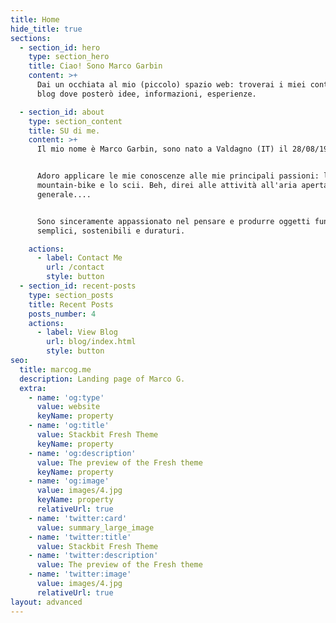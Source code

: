 ```yaml
---
title: Home
hide_title: true
sections:
  - section_id: hero
    type: section_hero
    title: Ciao! Sono Marco Garbin
    content: >+
      Dai un occhiata al mio (piccolo) spazio web: troverai i miei contatti e un
      blog dove posterò idee, informazioni, esperienze.

  - section_id: about
    type: section_content
    title: SU di me.
    content: >+
      Il mio nome è Marco Garbin, sono nato a Valdagno (IT) il 28/08/1990.


      Adoro applicare le mie conoscenze alle mie principali passioni: la
      mountain-bike e lo scii. Beh, direi alle attività all'aria aperta in
      generale....


      Sono sinceramente appassionato nel pensare e produrre oggetti funzionali,
      semplici, sostenibili e duraturi.

    actions:
      - label: Contact Me
        url: /contact
        style: button
  - section_id: recent-posts
    type: section_posts
    title: Recent Posts
    posts_number: 4
    actions:
      - label: View Blog
        url: blog/index.html
        style: button
seo:
  title: marcog.me
  description: Landing page of Marco G.
  extra:
    - name: 'og:type'
      value: website
      keyName: property
    - name: 'og:title'
      value: Stackbit Fresh Theme
      keyName: property
    - name: 'og:description'
      value: The preview of the Fresh theme
      keyName: property
    - name: 'og:image'
      value: images/4.jpg
      keyName: property
      relativeUrl: true
    - name: 'twitter:card'
      value: summary_large_image
    - name: 'twitter:title'
      value: Stackbit Fresh Theme
    - name: 'twitter:description'
      value: The preview of the Fresh theme
    - name: 'twitter:image'
      value: images/4.jpg
      relativeUrl: true
layout: advanced
---
```

